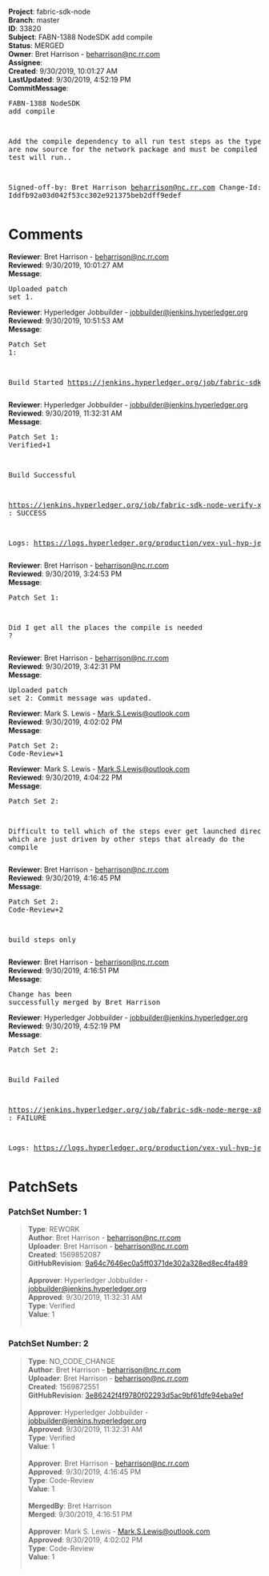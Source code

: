<strong>Project</strong>: fabric-sdk-node<br><strong>Branch</strong>: master<br><strong>ID</strong>: 33820<br><strong>Subject</strong>: FABN-1388 NodeSDK add compile<br><strong>Status</strong>: MERGED<br><strong>Owner</strong>: Bret Harrison - beharrison@nc.rr.com<br><strong>Assignee</strong>:<br><strong>Created</strong>: 9/30/2019, 10:01:27 AM<br><strong>LastUpdated</strong>: 9/30/2019, 4:52:19 PM<br><strong>CommitMessage</strong>:<br><pre>FABN-1388 NodeSDK add compile

Add the compile dependency to all run test
steps as the type scripts are now source for
the network package and must be compiled before
the test will run..

Signed-off-by: Bret Harrison <beharrison@nc.rr.com>
Change-Id: Iddfb92a03d042f53cc302e921375beb2dff9edef
</pre><h1>Comments</h1><strong>Reviewer</strong>: Bret Harrison - beharrison@nc.rr.com<br><strong>Reviewed</strong>: 9/30/2019, 10:01:27 AM<br><strong>Message</strong>: <pre>Uploaded patch set 1.</pre><strong>Reviewer</strong>: Hyperledger Jobbuilder - jobbuilder@jenkins.hyperledger.org<br><strong>Reviewed</strong>: 9/30/2019, 10:51:53 AM<br><strong>Message</strong>: <pre>Patch Set 1:

Build Started https://jenkins.hyperledger.org/job/fabric-sdk-node-verify-x86_64/3002/</pre><strong>Reviewer</strong>: Hyperledger Jobbuilder - jobbuilder@jenkins.hyperledger.org<br><strong>Reviewed</strong>: 9/30/2019, 11:32:31 AM<br><strong>Message</strong>: <pre>Patch Set 1: Verified+1

Build Successful 

https://jenkins.hyperledger.org/job/fabric-sdk-node-verify-x86_64/3002/ : SUCCESS

Logs: https://logs.hyperledger.org/production/vex-yul-hyp-jenkins-3/fabric-sdk-node-verify-x86_64/3002</pre><strong>Reviewer</strong>: Bret Harrison - beharrison@nc.rr.com<br><strong>Reviewed</strong>: 9/30/2019, 3:24:53 PM<br><strong>Message</strong>: <pre>Patch Set 1:

Did I get all the places the compile is needed ?</pre><strong>Reviewer</strong>: Bret Harrison - beharrison@nc.rr.com<br><strong>Reviewed</strong>: 9/30/2019, 3:42:31 PM<br><strong>Message</strong>: <pre>Uploaded patch set 2: Commit message was updated.</pre><strong>Reviewer</strong>: Mark S. Lewis - Mark.S.Lewis@outlook.com<br><strong>Reviewed</strong>: 9/30/2019, 4:02:02 PM<br><strong>Message</strong>: <pre>Patch Set 2: Code-Review+1</pre><strong>Reviewer</strong>: Mark S. Lewis - Mark.S.Lewis@outlook.com<br><strong>Reviewed</strong>: 9/30/2019, 4:04:22 PM<br><strong>Message</strong>: <pre>Patch Set 2:

Difficult to tell which of the steps ever get launched directly and which are just driven by other steps that already do the compile</pre><strong>Reviewer</strong>: Bret Harrison - beharrison@nc.rr.com<br><strong>Reviewed</strong>: 9/30/2019, 4:16:45 PM<br><strong>Message</strong>: <pre>Patch Set 2: Code-Review+2

build steps only</pre><strong>Reviewer</strong>: Bret Harrison - beharrison@nc.rr.com<br><strong>Reviewed</strong>: 9/30/2019, 4:16:51 PM<br><strong>Message</strong>: <pre>Change has been successfully merged by Bret Harrison</pre><strong>Reviewer</strong>: Hyperledger Jobbuilder - jobbuilder@jenkins.hyperledger.org<br><strong>Reviewed</strong>: 9/30/2019, 4:52:19 PM<br><strong>Message</strong>: <pre>Patch Set 2:

Build Failed 

https://jenkins.hyperledger.org/job/fabric-sdk-node-merge-x86_64/512/ : FAILURE

Logs: https://logs.hyperledger.org/production/vex-yul-hyp-jenkins-3/fabric-sdk-node-merge-x86_64/512</pre><h1>PatchSets</h1><h3>PatchSet Number: 1</h3><blockquote><strong>Type</strong>: REWORK<br><strong>Author</strong>: Bret Harrison - beharrison@nc.rr.com<br><strong>Uploader</strong>: Bret Harrison - beharrison@nc.rr.com<br><strong>Created</strong>: 1569852087<br><strong>GitHubRevision</strong>: [9a64c7646ec0a5ff0371de302a328ed8ec4fa489](https://github.com/hyperledger/fabric-sdk-node/commit/9a64c7646ec0a5ff0371de302a328ed8ec4fa489)<br><br><strong>Approver</strong>: Hyperledger Jobbuilder - jobbuilder@jenkins.hyperledger.org<br><strong>Approved</strong>: 9/30/2019, 11:32:31 AM<br><strong>Type</strong>: Verified<br><strong>Value</strong>: 1<br><br></blockquote><h3>PatchSet Number: 2</h3><blockquote><strong>Type</strong>: NO_CODE_CHANGE<br><strong>Author</strong>: Bret Harrison - beharrison@nc.rr.com<br><strong>Uploader</strong>: Bret Harrison - beharrison@nc.rr.com<br><strong>Created</strong>: 1569872551<br><strong>GitHubRevision</strong>: [3e86242f4f9780f02293d5ac9bf61dfe94eba9ef](https://github.com/hyperledger/fabric-sdk-node/commit/3e86242f4f9780f02293d5ac9bf61dfe94eba9ef)<br><br><strong>Approver</strong>: Hyperledger Jobbuilder - jobbuilder@jenkins.hyperledger.org<br><strong>Approved</strong>: 9/30/2019, 11:32:31 AM<br><strong>Type</strong>: Verified<br><strong>Value</strong>: 1<br><br><strong>Approver</strong>: Bret Harrison - beharrison@nc.rr.com<br><strong>Approved</strong>: 9/30/2019, 4:16:45 PM<br><strong>Type</strong>: Code-Review<br><strong>Value</strong>: 1<br><br><strong>MergedBy</strong>: Bret Harrison<br><strong>Merged</strong>: 9/30/2019, 4:16:51 PM<br><br><strong>Approver</strong>: Mark S. Lewis - Mark.S.Lewis@outlook.com<br><strong>Approved</strong>: 9/30/2019, 4:02:02 PM<br><strong>Type</strong>: Code-Review<br><strong>Value</strong>: 1<br><br></blockquote>